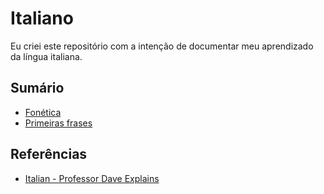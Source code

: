 # Italiano
 
Eu criei este repositório com a intenção de documentar meu aprendizado da língua italiana.

## Sumário

* [Fonética](./content/1_fonetica/index.md)
* [Primeiras frases](./content/2_primeiras_frases.md)

## Referências

* [Italian - Professor Dave Explains](https://www.youtube.com/playlist?list=PLybg94GvOJ9FsOX3hUQsIm5NOJ2H6zh3a)
